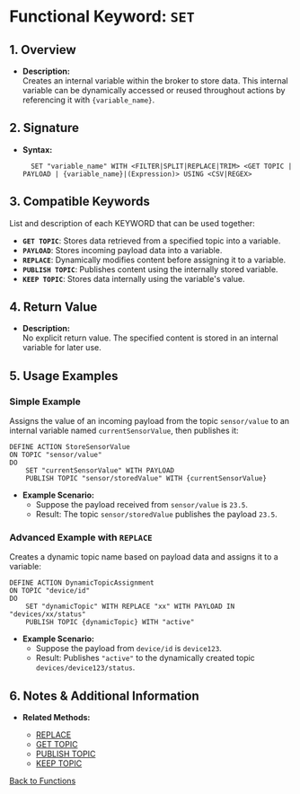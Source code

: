 # Functional Keyword: `SET`

## 1. Overview
- **Description:**  
  Creates an internal variable within the broker to store data. This internal variable can be dynamically accessed or reused throughout actions by referencing it with `{variable_name}`.

## 2. Signature
- **Syntax:**  
  ```lot
    SET "variable_name" WITH <FILTER|SPLIT|REPLACE|TRIM> <GET TOPIC | PAYLOAD | {variable_name}|(Expression)> USING <CSV|REGEX>
  ```

## 3. Compatible Keywords
List and description of each KEYWORD that can be used together:
- **`GET TOPIC`**: Stores data retrieved from a specified topic into a variable.
- **`PAYLOAD`**: Stores incoming payload data into a variable.
- **`REPLACE`**: Dynamically modifies content before assigning it to a variable.
- **`PUBLISH TOPIC`**: Publishes content using the internally stored variable.
- **`KEEP TOPIC`**: Stores data internally using the variable's value.

## 4. Return Value
- **Description:**  
  No explicit return value. The specified content is stored in an internal variable for later use.

## 5. Usage Examples

### Simple Example
Assigns the value of an incoming payload from the topic `sensor/value` to an internal variable named `currentSensorValue`, then publishes it:

```lot
DEFINE ACTION StoreSensorValue
ON TOPIC "sensor/value"
DO
    SET "currentSensorValue" WITH PAYLOAD
    PUBLISH TOPIC "sensor/storedValue" WITH {currentSensorValue}
```
- **Example Scenario:**
  - Suppose the payload received from `sensor/value` is `23.5`.
  - Result: The topic `sensor/storedValue` publishes the payload `23.5`.

### Advanced Example with `REPLACE`
Creates a dynamic topic name based on payload data and assigns it to a variable:

```lot
DEFINE ACTION DynamicTopicAssignment
ON TOPIC "device/id"
DO
    SET "dynamicTopic" WITH REPLACE "xx" WITH PAYLOAD IN "devices/xx/status"
    PUBLISH TOPIC {dynamicTopic} WITH "active"
```
- **Example Scenario:**
  - Suppose the payload from `device/id` is `device123`.
  - Result: Publishes `"active"` to the dynamically created topic `devices/device123/status`.

## 6. Notes & Additional Information
- **Related Methods:**

  - [REPLACE](../REPLACE/REPLACE.md)
  - [GET TOPIC](../GET%20TOPIC/GET%20TOPIC.md)
  - [PUBLISH TOPIC](../PUBLISH%20TOPIC/PUBLISH%20TOPIC.md)
  - [KEEP TOPIC](../KEEP%20TOPIC/KEEP%20TOPIC.md)

[Back to Functions](../Functions.md)


